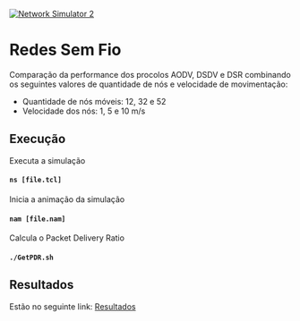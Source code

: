 [![Network Simulator 2](https://img.shields.io/badge/simulator-ns2-lightgrey.svg)](https://www.isi.edu/nsnam/ns/)

# Redes Sem Fio

Comparação da performance dos procolos AODV, DSDV e DSR combinando os seguintes valores de quantidade de nós e velocidade de movimentação:
  - Quantidade de nós móveis: 12, 32 e 52
  - Velocidade dos nós: 1, 5 e 10 m/s

## Execução

Executa a simulação
#### `ns [file.tcl]` 

Inicia a animação da simulação
#### `nam [file.nam]`

Calcula o Packet Delivery Ratio
#### `./GetPDR.sh`

## Resultados

Estão no seguinte link: [Resultados](https://drive.google.com/open?id=15M8Nw0NNQo_QkGGBZwIR59y31JxTHVc4pggoxZLfHZA)
